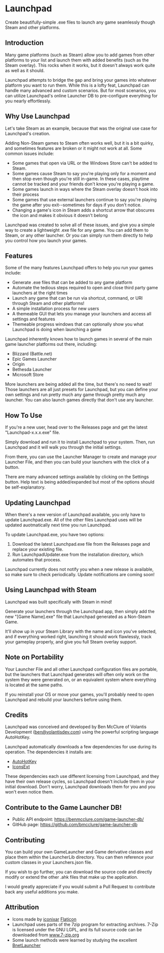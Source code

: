 # Launchpad

Create beautifully-simple .exe files to launch any game seamlessly though Steam and other platforms.

## Introduction

Many game platforms (such as Steam) allow you to add games from other platforms to your list and launch 
them with added benefits (such as the Steam overlay). This rocks when it works, but it doesn't
always work quite as well as it should.

Launchpad attempts to bridge the gap and bring your games into whatever platform you want to run them. 
While this is a lofty feat, Launchpad can handle many advanced and custom scenarios. But for most 
scenarios, you can utilize Launchpad's online Launcher DB to pre-configure everything for you nearly
effortlessly.

## Why Use Launchpad

Let's take Steam as an example, because that was the original use case for Launchpad's creation.

Adding Non-Steam games to Steam often works well, but it is a bit quirky, and sometimes features are broken
or it might not work at all. Some common issues include:
- Some games that open via URL or the Windows Store can't be added to Steam.
- Some games cause Steam to say you're playing only for a moment and then stop even though you're still in-game. 
  In these cases, playtime cannot be tracked and your friends don't know you're playing a game.
- Some games launch in ways where the Steam overlay doesn't hook into their process
- Some games that use external launchers continue to say you're playing the game after you exit--sometimes for 
  days if you don't notice.
- Changing a game's icon in Steam adds a shortcut arrow that obscures the icon and makes it obvious it doesn't 
  belong

Launchpad was created to solve all of these issues, and give you a simple way to create a lightweight .exe 
file for any game. You can add them to Steam, or any other launcher. Or you can simply run them directly to
help you control how you launch your games.

## Features

Some of the many features Launchpad offers to help you run your games include:
- Generate .exe files that can be added to any game platform
- Automate the tedious steps required to open and close third party game launchers at the right times
- Launch any game that can be run via shortcut, command, or URI through Steam and other platforms!
- A simple installation process for new users
- A themeable GUI that lets you manage your launchers and access all settings and features
- Themeable progress windows that can optionally show you what Launchpad is doing when launching a game

Launchpad inherently knows how to launch games in several of the main game launcher platforms out there,
including:
- Blizzard (Battle.net)
- Epic Games Launcher
- Origin
- Bethesda Launcher
- Microsoft Store

More launchers are being added all the time, but there's no need to wait! Those launchers are all just presets
for Launchpad, but you can define your own settings and run pretty much any game through pretty much any launcher.
You can also launch games directly that don't use any launcher.

## How To Use

If you're a new user, head over to the Releases page and get the latest "Launchpad-x.x.x.exe" file.

Simply download and run it to install Launchpad to your system. Then, run Launchpad and it will walk you through
the initial settings.

From there, you can use the Launcher Manager to create and manage your Launcher File, and then you can build
your launchers with the click of a button.

There are many advanced settings available by clicking on the Settings button. Help text is being added/expanded
but most of the options should be self-explanatory.

## Updating Launchpad

When there's a new version of Launchpad available, you only have to update Launchpad.exe. All of the other files
Launchpad uses will be updated auotmatically next time you run Launchpad.

To update Launchpad.exe, you have two options:
1. Download the latest Launchpad.exe file from the Releases page and replace your existing file.
1. Run LaunchpadUpdater.exe from the installation directory, which automates that process.

Launchpad currently does not notify you when a new release is available, so make sure to check periodically.
Update notifications are coming soon!

## Using Launchpad with Steam

Launchpad was built specifically with Steam in mind!

Generate your launchers through the Launchpad app, then simply add the new "[Game Name].exe" file that
Launchpad generated as a Non-Steam Game.

It'll show up in your Steam Library with the name and icon you've selected, and if everything worked right, 
launching it should work flawlessly, track your gameplay properly, and give you full Steam overlay support.

## Note on Portability

Your Launcher File and all other Launchpad configuration files are portable, but the launchers that Launchpad
generates will often only work on the system they were generated on, or an equivalent system where everything
is located at the same paths.

If you reinstall your OS or move your games, you'll probably need to open Launchpad and rebuild your launchers 
before using them.

## Credits

Launchpad was conceived and developed by Ben McClure of Volantis Development (ben@volantisdev.com) using the 
powerful scripting language AutoHotKey.

Launchpad automatically downloads a few dependencies for use during its operation. The dependencies it installs are:
- [AutoHotKey](https://www.autohotkey.com/)
- [IconsExt](https://www.nirsoft.net/utils/iconsext.html)

These dependencies each use different licensing from Launchpad, and they have their own release cycles, so Launchpad doesn't include them in your initial download.  Don't worry, Launchpad downloads them for you and you won't even notice them.

## Contribute to the Game Launcher DB!
- Public API endpoint: https://benmcclure.com/game-launcher-db/
- GitHub page: https://github.com/bmcclure/game-launcher-db

## Contributing

You can build your own GameLauncher and Game derivative classes and place them within the LauncherLib directory. You can then reference your custom classes in your Launchers.json file.

If you wish to go further, you can download the source code and directly modify or extend the other .ahk files that make up the application.

I would greatly appreciate if you would submit a Pull Request to contribute back any useful additions you make.

## Attribution

- Icons made by [iconixar](https://www.flaticon.com/authors/iconixar) [Flaticon](https://www.flaticon.com/)
- Launchpad uses parts of the 7zip program for extracting archives. 7-Zip is licensed under the GNU LGPL, and its full source code can be downloaded from www.7-zip.org
- Some launch methods were learned by studying the excellent [BnetLauncher](https://github.com/dafzor/bnetlauncher)
